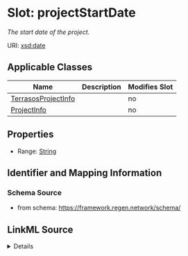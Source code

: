 

# Slot: projectStartDate


_The start date of the project._



URI: [xsd:date](http://www.w3.org/2001/XMLSchema#date)



<!-- no inheritance hierarchy -->





## Applicable Classes

| Name | Description | Modifies Slot |
| --- | --- | --- |
| [TerrasosProjectInfo](TerrasosProjectInfo.md) |  |  no  |
| [ProjectInfo](ProjectInfo.md) |  |  no  |







## Properties

* Range: [String](String.md)





## Identifier and Mapping Information







### Schema Source


* from schema: https://framework.regen.network/schema/




## LinkML Source

<details>
```yaml
name: projectStartDate
description: The start date of the project.
from_schema: https://framework.regen.network/schema/
rank: 1000
slot_uri: xsd:date
alias: projectStartDate
domain_of:
- ProjectInfo
range: string

```
</details>